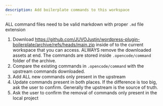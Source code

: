 ```yaml
---
description: Add boilerplate commands to this workspace
---
```


ALL command files need to be valid markdown with proper `.md` file extension

1. Download https://github.com/JUVOJustin/wordpress-plugin-boilerplate/archive/refs/heads/main.zip inside of to the current workspace that you can access. ALWAYS remove the downloaded assets at end. The commands are stored inside `.opencode/command` folder of the archive.
2. Compare the existing commands in `.opencode/command` with the upstream commands downloaded. 
3. Add ALL new commands only present in the upstream
4. Update commands present in both places. If the difference is too big, ask the user to confirm. Generally the upstream is the source of truth.
5. Ask the user to confirm the removal of commands only present in the local project
